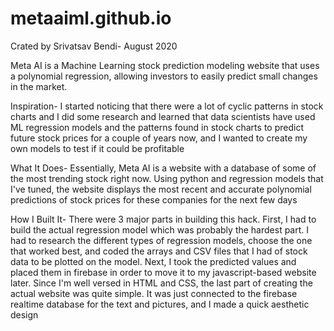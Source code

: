 # metaaiml.github.io
Crated by Srivatsav Bendi- August 2020

Meta AI is a Machine Learning stock prediction modeling website that uses a polynomial regression, allowing investors to easily predict small changes in the market. 

Inspiration- 
I started noticing that there were a lot of cyclic patterns in stock charts and I did some research and learned that data scientists have used ML regression models and the patterns found in stock charts to predict future stock prices for a couple of years now, and I wanted to create my own models to test if it could be profitable

What It Does- 
Essentially, Meta AI is a website with a database of some of the most trending stock right now. Using python and regression models that I've tuned, the website displays the most recent and accurate polynomial predictions of stock prices for these companies for the next few days

How I Built It- 
There were 3 major parts in building this hack. First, I had to build the actual regression model which was probably the hardest part. I had to research the different types of regression models, choose the one that worked best, and coded the arrays and CSV files that I had of stock data to be plotted on the model. Next, I took the predicted values and placed them in firebase in order to move it to my javascript-based website later. Since I'm well versed in HTML and CSS, the last part of creating the actual website was quite simple. It was just connected to the firebase realtime database for the text and pictures, and I made a quick aesthetic design
